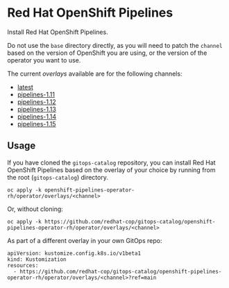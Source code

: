 # Red Hat OpenShift Pipelines

Install Red Hat OpenShift Pipelines.

Do not use the `base` directory directly, as you will need to patch the `channel` based on the version of OpenShift you are using, or the version of the operator you want to use.

The current *overlays* available are for the following channels:

* [latest](operator/overlays/latest)
* [pipelines-1.11](operator/overlays/pipelines-1.11)
* [pipelines-1.12](operator/overlays/pipelines-1.12)
* [pipelines-1.13](operator/overlays/pipelines-1.13)
* [pipelines-1.14](operator/overlays/pipelines-1.14)
* [pipelines-1.15](operator/overlays/pipelines-1.15)

## Usage

If you have cloned the `gitops-catalog` repository, you can install Red Hat OpenShift Pipelines based on the overlay of your choice by running from the root (`gitops-catalog`) directory.

```
oc apply -k openshift-pipelines-operator-rh/operator/overlays/<channel>
```

Or, without cloning:

```
oc apply -k https://github.com/redhat-cop/gitops-catalog/openshift-pipelines-operator-rh/operator/overlays/<channel>
```

As part of a different overlay in your own GitOps repo:

```
apiVersion: kustomize.config.k8s.io/v1beta1
kind: Kustomization
resources:
  - https://github.com/redhat-cop/gitops-catalog/openshift-pipelines-operator-rh/operator/overlays/<channel>?ref=main
```
